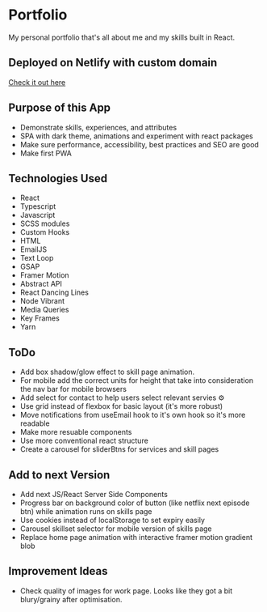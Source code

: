 # Portfolio

My personal portfolio that's all about me and my skills built in React.

## Deployed on Netlify with custom domain

[Check it out here](https://www.tim-angus.com/)

## Purpose of this App

- Demonstrate skills, experiences, and attributes
- SPA with dark theme, animations and experiment with react packages
- Make sure performance, accessibility, best practices and SEO are good
- Make first PWA

## Technologies Used

- React
- Typescript
- Javascript
- SCSS modules
- Custom Hooks
- HTML
- EmailJS
- Text Loop
- GSAP
- Framer Motion
- Abstract API
- React Dancing Lines
- Node Vibrant
- Media Queries
- Key Frames
- Yarn

## ToDo

- Add box shadow/glow effect to skill page animation.
- For mobile add the correct units for height that take into consideration the nav bar for mobile browsers
- Add select for contact to help users select relevant servies ⚙️
- Use grid instead of flexbox for basic layout (it's more robust)
- Move notifications from useEmail hook to it's own hook so it's more readable
- Make more resuable components
- Use more conventional react structure
- Create a carousel for sliderBtns for services and skill pages

## Add to next Version

- Add next JS/React Server Side Components
- Progress bar on background color of button (like netflix next episode btn) while animation runs on skills page
- Use cookies instead of localStorage to set expiry easily
- Carousel skillset selector for mobile version of skills page
- Replace home page animation with interactive framer motion gradient blob

## Improvement Ideas

- Check quality of images for work page. Looks like they got a bit blury/grainy after optimisation.
